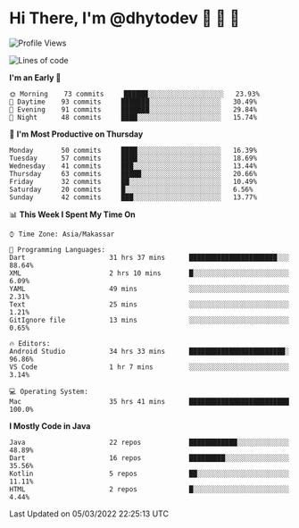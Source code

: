 # Hi There, I'm @dhytodev 👋 👋 👋

<!--
**DhytoDev/dhytodev** is a ✨ _special_ ✨ repository because its `README.md` (this file) appears on your GitHub profile.

Here are some ideas to get you started:

- 🔭 I’m currently working on ...
- 🌱 I’m currently learning ...
- 👯 I’m looking to collaborate on ...
- 🤔 I’m looking for help with ...
- 💬 Ask me about ...
- 📫 How to reach me: ...
- 😄 Pronouns: ...
- ⚡ Fun fact: ...
-->

<!--START_SECTION:waka-->
![Profile Views](http://img.shields.io/badge/Profile%20Views-0-blue)

![Lines of code](https://img.shields.io/badge/From%20Hello%20World%20I%27ve%20Written-134%20Thousand%20lines%20of%20code-blue)

**I'm an Early 🐤** 

```text
🌞 Morning    73 commits     ██████░░░░░░░░░░░░░░░░░░░   23.93% 
🌆 Daytime    93 commits     ███████░░░░░░░░░░░░░░░░░░   30.49% 
🌃 Evening    91 commits     ███████░░░░░░░░░░░░░░░░░░   29.84% 
🌙 Night      48 commits     ████░░░░░░░░░░░░░░░░░░░░░   15.74%

```
📅 **I'm Most Productive on Thursday** 

```text
Monday       50 commits     ████░░░░░░░░░░░░░░░░░░░░░   16.39% 
Tuesday      57 commits     ████░░░░░░░░░░░░░░░░░░░░░   18.69% 
Wednesday    41 commits     ███░░░░░░░░░░░░░░░░░░░░░░   13.44% 
Thursday     63 commits     █████░░░░░░░░░░░░░░░░░░░░   20.66% 
Friday       32 commits     ██░░░░░░░░░░░░░░░░░░░░░░░   10.49% 
Saturday     20 commits     █░░░░░░░░░░░░░░░░░░░░░░░░   6.56% 
Sunday       42 commits     ███░░░░░░░░░░░░░░░░░░░░░░   13.77%

```


📊 **This Week I Spent My Time On** 

```text
⌚︎ Time Zone: Asia/Makassar

💬 Programming Languages: 
Dart                     31 hrs 37 mins      ██████████████████████░░░   88.64% 
XML                      2 hrs 10 mins       █░░░░░░░░░░░░░░░░░░░░░░░░   6.09% 
YAML                     49 mins             ░░░░░░░░░░░░░░░░░░░░░░░░░   2.31% 
Text                     25 mins             ░░░░░░░░░░░░░░░░░░░░░░░░░   1.21% 
GitIgnore file           13 mins             ░░░░░░░░░░░░░░░░░░░░░░░░░   0.65%

🔥 Editors: 
Android Studio           34 hrs 33 mins      ████████████████████████░   96.86% 
VS Code                  1 hr 7 mins         ░░░░░░░░░░░░░░░░░░░░░░░░░   3.14%

💻 Operating System: 
Mac                      35 hrs 41 mins      █████████████████████████   100.0%

```

**I Mostly Code in Java** 

```text
Java                     22 repos            ████████████░░░░░░░░░░░░░   48.89% 
Dart                     16 repos            █████████░░░░░░░░░░░░░░░░   35.56% 
Kotlin                   5 repos             ██░░░░░░░░░░░░░░░░░░░░░░░   11.11% 
HTML                     2 repos             █░░░░░░░░░░░░░░░░░░░░░░░░   4.44%

```



 Last Updated on 05/03/2022 22:25:13 UTC
<!--END_SECTION:waka-->
